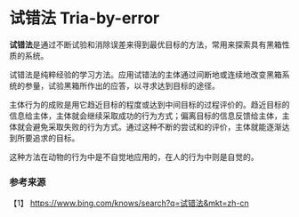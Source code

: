 # 试错法 Tria-by-error	

**试错法**是通过不断试验和消除误差来得到最优目标的方法，常用来探索具有黑箱性质的系统。

试错法是纯粹经验的学习方法。应用试错法的主体通过间断地或连续地改变黑箱系统的参量，试验黑箱所作出的应答，以寻求达到目标的途径。

主体行为的成败是用它趋近目标的程度或达到中间目标的过程评价的。趋近目标的信息给主体，主体就会继续采取成功的行为方式；偏离目标的信息反馈给主体，主体就会避免采取失败的行为方式。通过这种不断的尝试和的评价，主体就能逐渐达到所要追求的目标。

这种方法在动物的行为中是不自觉地应用的，在人的行为中则是自觉的。


### 参考来源

【1】  https://www.bing.com/knows/search?q=试错法&mkt=zh-cn